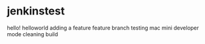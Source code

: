 # jenkinstest
hello!
helloworld
adding a feature
feature branch
testing mac mini
developer mode
cleaning build
